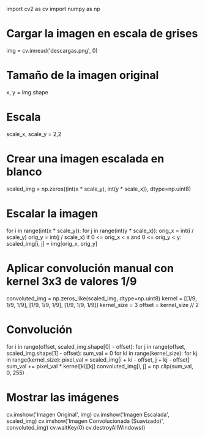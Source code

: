 import cv2 as cv
import numpy as np

# Cargar la imagen en escala de grises
img = cv.imread('descargas.png', 0)

# Tamaño de la imagen original
x, y = img.shape

# Escala
scale_x, scale_y = 2,2

# Crear una imagen escalada en blanco
scaled_img = np.zeros((int(x * scale_y), int(y * scale_x)), dtype=np.uint8)

# Escalar la imagen
for i in range(int(x * scale_y)):
    for j in range(int(y * scale_x)):
        orig_x = int(i / scale_y)
        orig_y = int(j / scale_x)
        if 0 <= orig_x < x and 0 <= orig_y < y:
            scaled_img[i, j] = img[orig_x, orig_y]

# Aplicar convolución manual con kernel 3x3 de valores 1/9
convoluted_img = np.zeros_like(scaled_img, dtype=np.uint8)
kernel = [[1/9, 1/9, 1/9], [1/9, 1/9, 1/9], [1/9, 1/9, 1/9]]
kernel_size = 3
offset = kernel_size // 2

# Convolución
for i in range(offset, scaled_img.shape[0] - offset):
    for j in range(offset, scaled_img.shape[1] - offset):
        sum_val = 0
        for ki in range(kernel_size):
            for kj in range(kernel_size):
                pixel_val = scaled_img[i + ki - offset, j + kj - offset]
                sum_val += pixel_val * kernel[ki][kj]
        convoluted_img[i, j] = np.clip(sum_val, 0, 255)

# Mostrar las imágenes
cv.imshow('Imagen Original', img)
cv.imshow('Imagen Escalada', scaled_img)
cv.imshow('Imagen Convolucionada (Suavizado)', convoluted_img)
cv.waitKey(0)
cv.destroyAllWindows()
